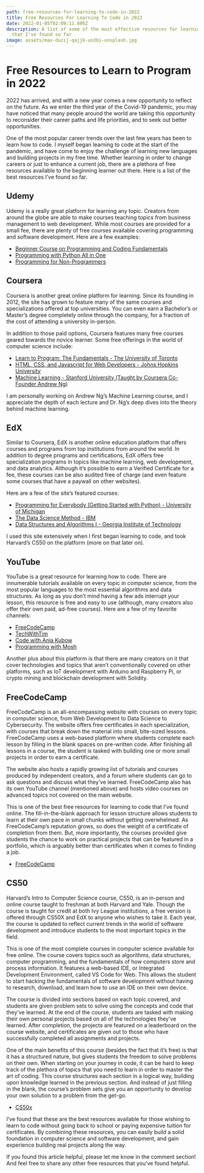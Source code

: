 ```yaml
---
path: free-resources-for-learning-to-code-in-2022
title: Free Resources For Learning To Code in 2022
date: 2022-01-05T02:09:11.606Z
description: A list of some of the most effective resources for learning to code
  that I've found so far
image: assets/max-duzij-qajjk-un3bi-unsplash.jpg
---
```

# Free Resources to Learn to Program in 2022




2022 has arrived, and with a new year comes a new opportunity to reflect on the future. As we enter the third year of the Covid-19 pandemic, you may have noticed that many people around the world are taking this opportunity to reconsider their career paths and life priorities, and to seek out better opportunities.

One of the most popular career trends over the last few years has been to learn how to code. I myself began learning to code at the start of the pandemic, and have come to enjoy the challenge of learning new languages and building projects in my free time. Whether learning in order to change careers or just to enhance a current job, there are a plethora of free resources available to the beginning learner out there. Here is a list of the best resources I’ve found so far.

## Udemy

Udemy is a really great platform for learning any topic. Creators from around the globe are able to make courses teaching topics from business management to web development. While most courses are provided for a small fee, there are plenty of free courses available covering programming and software development. Here are a few examples:

* [Beginner Course on Programming and Coding Fundamentals](https://www.udemy.com/course/beginner-course-on-programming/)
* [Programming with Python All in One](https://www.udemy.com/course/programming-foundation-python/)
* [Programming for Non-Programmers](https://www.udemy.com/course/programming-for-non-programmers-a-fun-way/)

## Coursera

Coursera is another great online platform for learning. Since its founding in 2012, the site has grown to feature many of the same courses and specializations offered at top universities. You can even earn a Bachelor’s or Master’s degree completely online through the company, for a fraction of the cost of attending a university in-person.

In addition to those paid options, Coursera features many free courses geared towards the novice learner. Some free offerings in the world of computer science include:

* [Learn to Program: The Fundamentals - The University of Toronto](https://www.coursera.org/learn/learn-to-program)
* [HTML, CSS, and Javascript for Web Developers - Johns Hopkins University](https://www.coursera.org/learn/html-css-javascript-for-web-developers)
* [Machine Learning - Stanford University (Taught by Coursera Co-Founder Andrew Ng)](https://www.coursera.org/learn/machine-learning)

I am personally working on Andrew Ng’s Machine Learning course, and I appreciate the depth of each lecture and Dr. Ng’s deep dives into the theory behind machine learning.

## EdX

Similar to Coursera, EdX is another online education platform that offers courses and programs from top institutions from around the world. In addition to degree programs and certifications, EdX offers free specialization programs in topics like machine learning, web development, and data analytics. Although it’s possible to earn a Verified Certificate for a fee, these courses can be also audited free of charge (and even feature some courses that have a paywall on other websites).

Here are a few of the site’s featured courses:

* [Programming for Everybody (Getting Started with Python) - University of Michigan](https://www.edx.org/course/programming-for-everybody-getting-started-with-pyt?index=product)
* [The Data Science Method - IBM](https://www.edx.org/course/data-science-method?index=product)
* [Data Structures and Algorithms I - Georgia Institute of Technology](https://www.edx.org/course/data-structures-algorithms-i-arraylists-linkedlists-stacks-and-queues?index=product)

I used this site extensively when I first began learning to code, and took Harvard’s CS50 on the platform (more on that later on).

## YouTube

YouTube is a great resource for learning how to code. There are innumerable tutorials available on every topic in computer science, from the most popular languages to the most essential algorithms and data structures. As long as you don’t mind having a few ads interrupt your lesson, this resource is free and easy to use (although, many creators also offer their own paid, ad-free courses). Here are a few of my favorite channels:

* [FreeCodeCamp](https://www.youtube.com/c/Freecodecamp)
* [TechWithTim](https://www.youtube.com/c/TechWithTim)
* [Code with Ania Kubow](https://www.youtube.com/aniakubow)
* [Programming with Mosh](https://www.youtube.com/user/programmingwithmosh)

Another plus about this platform is that there are many creators on it that cover technologies and topics that aren’t conventionally covered on other platforms, such as IoT development with Arduino and Raspberry Pi, or crypto mining and blockchain development with Solidity.

## FreeCodeCamp

FreeCodeCamp is an all-encompassing website with courses on every topic in computer science, from Web Development to Data Science to Cybersecurity. The website offers free certificates in each specialization, with courses that break down the material into small, bite-sized lessons. FreeCodeCamp uses a web-based platform where students complete each lesson by filling in the blank spaces on pre-written code. After finishing all lessons in a course, the student is tasked with building one or more small projects in order to earn a certificate. 

The website also hosts a rapidly growing list of tutorials and courses produced by independent creators, and a forum where students can go to ask questions and discuss what they’ve learned. FreeCodeCamp also has its own YouTube channel (mentioned above) and hosts video courses on advanced topics not covered on the main website.

This is one of the best free resources for learning to code that I’ve found online. The fill-in-the-blank approach for lesson structure allows students to learn at their own pace in small chunks without getting overwhelmed. As FreeCodeCamp’s reputation grows, so does the weight of a certificate of completion from them. But, more importantly, the courses provided give students the chance to work on practical projects that can be featured in a portfolio, which is arguably better than certificates when it comes to finding a job.

* [FreeCodeCamp](https://freecodecamp.org)


## CS50

Harvard’s Intro to Computer Science course, CS50, is an in-person and online course taught to freshman at both Harvard and Yale. Though the course is taught for credit at both Ivy League institutions, a free version is offered through CS50X and EdX to anyone who wishes to take it. Each year, the course is updated to reflect current trends in the world of software development and introduce students to the most important topics in the field.

This is one of the most complete courses in computer science available for free online. The course covers topics such as algorithms, data structures, computer programming, and the fundamentals of how computers store and process information. It features a web-based IDE, or Integrated Development Environment, called VS Code for Web. This allows the student to start hacking the fundamentals of software development without having to research, download, and learn how to use an IDE on their own device.

The course is divided into sections based on each topic covered, and students are given problem sets to solve using the concepts and code that they’ve learned. At the end of the course, students are tasked with making their own personal projects based on all of the technologies they’ve learned. After completion, the projects are featured on a leaderboard on the course website, and certificates are given out to those who have successfully completed all assignments and projects.

One of the main benefits of this course (besides the fact that it’s free) is that it has a structured nature, but gives students the freedom to solve problems on their own. When starting on your journey in code, it can be hard to keep track of the plethora of topics that you need to learn in order to master the art of coding. This course structures each section in a logical way, building upon knowledge learned in the previous section. And instead of just filling in the blank, the course’s problem sets give you an opportunity to develop your own solution to a problem from the get-go.

* [CS50x](https://cs50.harvard.edu/x/2022/)


I’ve found that these are the best resources available for those wishing to learn to code without going back to school or paying expensive tuition for certificates. By combining these resources, you can easily build a solid foundation in computer science and software development, and gain experience building real projects along the way.

If you found this article helpful, please let me know in the comment section! And feel free to share any other free resources that you’ve found helpful.